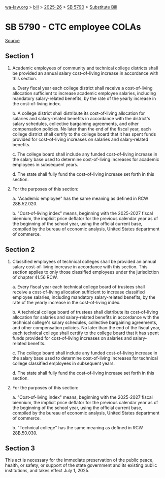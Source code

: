 [wa-law.org](/) > [bill](/bill/) > [2025-26](/bill/2025-26/) > [SB 5790](/bill/2025-26/sb/5790/) > [Substitute Bill](/bill/2025-26/sb/5790/S/)

# SB 5790 - CTC employee COLAs

[Source](http://lawfilesext.leg.wa.gov/biennium/2025-26/Pdf/Bills/Senate%20Bills/5790-S.pdf)

## Section 1
1. Academic employees of community and technical college districts shall be provided an annual salary cost-of-living increase in accordance with this section.

    a. Every fiscal year each college district shall receive a cost-of-living allocation sufficient to increase academic employee salaries, including mandatory salary-related benefits, by the rate of the yearly increase in the cost-of-living index.

    b. A college district shall distribute its cost-of-living allocation for salaries and salary-related benefits in accordance with the district's salary schedules, collective bargaining agreements, and other compensation policies. No later than the end of the fiscal year, each college district shall certify to the college board that it has spent funds provided for cost-of-living increases on salaries and salary-related benefits.

    c. The college board shall include any funded cost-of-living increase in the salary base used to determine cost-of-living increases for academic employees in subsequent years.

    d. The state shall fully fund the cost-of-living increase set forth in this section.

2. For the purposes of this section:

    a. "Academic employee" has the same meaning as defined in RCW 28B.52.020.

    b. "Cost-of-living index" means, beginning with the 2025-2027 fiscal biennium, the implicit price deflator for the previous calendar year as of the beginning of the school year, using the official current base, compiled by the bureau of economic analysis, United States department of commerce.

## Section 2
1. Classified employees of technical colleges shall be provided an annual salary cost-of-living increase in accordance with this section.  This section applies to only those classified employees under the jurisdiction of chapter 41.56 RCW.

    a. Every fiscal year each technical college board of trustees shall receive a cost-of-living allocation sufficient to increase classified employee salaries, including mandatory salary-related benefits, by the rate of the yearly increase in the cost-of-living index.

    b. A technical college board of trustees shall distribute its cost-of-living allocation for salaries and salary-related benefits in accordance with the technical college's salary schedules, collective bargaining agreements, and other compensation policies. No later than the end of the fiscal year, each technical college shall certify to the college board that it has spent funds provided for cost-of-living increases on salaries and salary-related benefits.

    c. The college board shall include any funded cost-of-living increase in the salary base used to determine cost-of-living increases for technical college classified employees in subsequent years.

    d. The state shall fully fund the cost-of-living increase set forth in this section.

2. For the purposes of this section:

    a. "Cost-of-living index" means, beginning with the 2025-2027 fiscal biennium, the implicit price deflator for the previous calendar year as of the beginning of the school year, using the official current base, compiled by the bureau of economic analysis, United States department of commerce.

    b. "Technical college" has the same meaning as defined in RCW 28B.50.030.

## Section 3
This act is necessary for the immediate preservation of the public peace, health, or safety, or support of the state government and its existing public institutions, and takes effect July 1, 2025.
